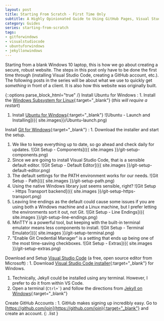 ```yaml
---
layout: post
title: Starting From Scratch - First Time Only
subtitle: A Highly Opinionated Guide to Using GitHub Pages, Visual Studio Code, Jekyll, Google Domains, and Cloudflare to Create a Basic Secure Website  
category: Guides
series: starting-from-scratch
tags:
- gitforwindows
- visualstudiocode
- ubuntuforwindows
- jekyllonwindows
---
```


Starting from a blank Windows 10 laptop, this is how we go about creating a secure, robust website. The steps in this post only have to be done the first time through (installing Visual Studio Code, creating a GitHub account, etc.). The following posts in the series will be about what we use to quickly get _something_ in front of a client. It is also how this website was originally built.

{::options parse_block_html="true" /}
Install Ubuntu for Windows
: 1. Install the [Windows Subsystem for Linux](https://docs.microsoft.com/en-us/windows/wsl/install-win10){:target="_blank"} (_this will require a restart_)
  1. Install [Ubuntu for Windows](https://www.microsoft.com/store/productId/9NBLGGH4MSV6){:target="_blank"} ![Ubuntu - Launch and Installing]({{ site.images}}/Ubuntu-launch.png)

Install [Git for Windows](https://git-scm.com/download/win){:target="_blank"}
: 1. Download the installer and start the setup.
  1. We like to keep everything up to date, so go ahead and check daily for updates. ![Git Setup - Components]({{ site.images }}/git-setup-components.png)
  1. Since we are going to install Visual Studio Code, that is a sensible default editor. ![Git Setup - Default Editor]({{ site.images }}/git-setup-default-editor.png)
  1. The default settings for the PATH environment works for our needs. ![Git Setup - Path]({{ site.images }}/git-setup-path.png)
  1. Using the native Windows library just seems sensible, right? ![Git Setup - Https Transport backend]({{ site.images }}/git-setup-https-transport.png)
  1. Leaving line endings as the default could cause some issues if you are using both a Windows machine and a Linux machine, but I prefer letting the environments sort it out, not Git. ![Git Setup - Line Endings]({{ site.images }}/git-setup-line-endings.png)
  1. MinTTY is a powerful tool, but keeping with the built-in terminal emulator means less components to install. ![Git Setup - Terminal Emulator]({{ site.images }}/git-setup-terminal.png)
  1. "Enable Git Credential Manager" is a setting that ends up being one of the most time-saving checkboxes. ![Git Setup - Extras]({{ site.images }}/git-setup-extras.png)

Download and Setup [Visual Studio Code](https://code.visualstudio.com) (a free, open source editor from Microsoft)
: 1. Download [Visual Studio Code installer](https://go.microsoft.com/fwlink/?Linkid=852157){:target="_blank"} for Windows.
  1. Technically, Jekyll could be installed using any terminal. However, I prefer to do it from within VS Code.
  1. Open a terminal (``` Ctrl+` ```) and follow the directions from [Jekyll on Windows](https://jekyllrb.com/docs/windows/#installation-via-bash-on-windows-10){:target="_blank"}

Create GitHub Accounts
: 1. GitHub makes signing up incredibly easy. Go to [https://github.com/join](https://github.com/join){:target="_blank"} and create an account.
{: .list }